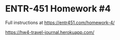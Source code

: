 # ENTR-451 Homework #4

Full instructions at https://entr451.com/homework-4/

 https://hw4-travel-journal.herokuapp.com/
